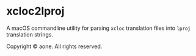 # xcloc2lproj

A macOS commandline utility for parsing `xcloc` translation files into `lproj` translation strings.

Copyright © aone. All rights reserved.
